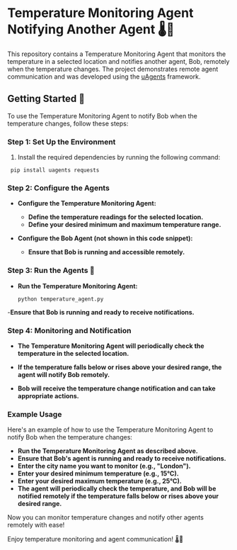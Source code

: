 # Temperature Monitoring Agent Notifying Another Agent 🌡️📢

This repository contains a Temperature Monitoring Agent that monitors the temperature in a selected location and notifies another agent, Bob, remotely when the temperature changes. The project demonstrates remote agent communication and was developed using the [uAgents](https://github.com/fetchai/uAgents) framework.

## Getting Started 🚀

To use the Temperature Monitoring Agent to notify Bob when the temperature changes, follow these steps:

### Step 1: Set Up the Environment

1. Install the required dependencies by running the following command:

```shell
 pip install uagents requests
```

### Step 2: Configure the Agents

- **Configure the Temperature Monitoring Agent:**

    - **Define the temperature readings for the selected location.**
    - **Define your desired minimum and maximum temperature range.**
- **Configure the Bob Agent (not shown in this code snippet):**
  - **Ensure that Bob is running and accessible remotely.**

### Step 3: Run the Agents 🏃

- **Run the Temperature Monitoring Agent:**

  ```shell
  python temperature_agent.py
  ```
-**Ensure that Bob is running and ready to receive notifications.**

### Step 4: Monitoring and Notification

- **The Temperature Monitoring Agent will periodically check the temperature in the selected location.**

- **If the temperature falls below or rises above your desired range, the agent will notify Bob remotely.**

- **Bob will receive the temperature change notification and can take appropriate actions.**

### Example Usage

Here's an example of how to use the Temperature Monitoring Agent to notify Bob when the temperature changes:

- **Run the Temperature Monitoring Agent as described above.**
- **Ensure that Bob's agent is running and ready to receive notifications.**
- **Enter the city name you want to monitor (e.g., "London").**
- **Enter your desired minimum temperature (e.g., 15°C).**
- **Enter your desired maximum temperature (e.g., 25°C).**
- **The agent will periodically check the temperature, and Bob will be notified remotely if the temperature falls below or rises above your desired range.**

Now you can monitor temperature changes and notify other agents remotely with ease!

Enjoy temperature monitoring and agent communication! 🌡️📢
